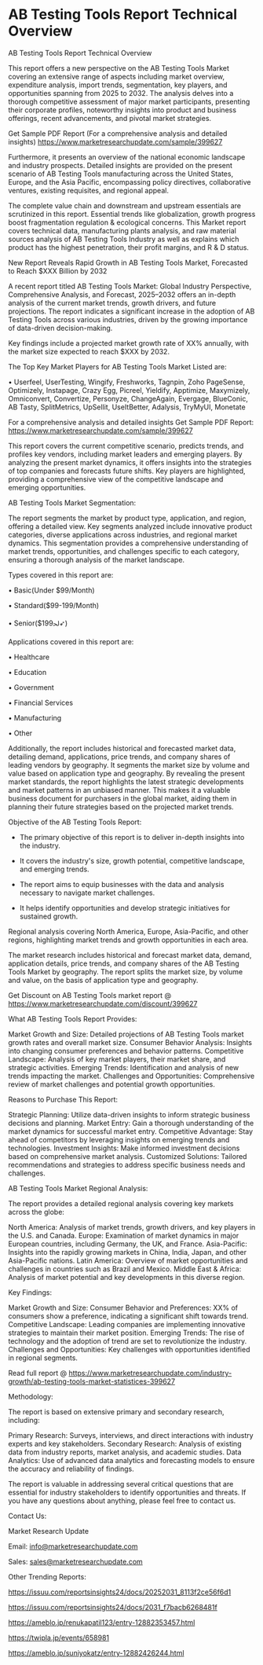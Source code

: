 # AB Testing Tools Report Technical Overview

AB Testing Tools Report Technical Overview

This report offers a new perspective on the AB Testing Tools Market covering an extensive range of aspects including market overview, expenditure analysis, import trends, segmentation, key players, and opportunities spanning from 2025 to 2032. The analysis delves into a thorough competitive assessment of major market participants, presenting their corporate profiles, noteworthy insights into product and business offerings, recent advancements, and pivotal market strategies.

Get Sample PDF Report (For a comprehensive analysis and detailed insights) https://www.marketresearchupdate.com/sample/399627

Furthermore, it presents an overview of the national economic landscape and industry prospects. Detailed insights are provided on the present scenario of AB Testing Tools manufacturing across the United States, Europe, and the Asia Pacific, encompassing policy directives, collaborative ventures, existing requisites, and regional appeal.

The complete value chain and downstream and upstream essentials are scrutinized in this report. Essential trends like globalization, growth progress boost fragmentation regulation & ecological concerns. This Market report covers technical data, manufacturing plants analysis, and raw material sources analysis of AB Testing Tools Industry as well as explains which product has the highest penetration, their profit margins, and R & D status.

New Report Reveals Rapid Growth in AB Testing Tools Market, Forecasted to Reach $XXX Billion by 2032

A recent report titled AB Testing Tools Market: Global Industry Perspective, Comprehensive Analysis, and Forecast, 2025–2032 offers an in-depth analysis of the current market trends, growth drivers, and future projections. The report indicates a significant increase in the adoption of AB Testing Tools across various industries, driven by the growing importance of data-driven decision-making.

Key findings include a projected market growth rate of XX% annually, with the market size expected to reach $XXX by 2032.

The Top Key Market Players for AB Testing Tools Market Listed are:

• Userfeel, UserTesting, Wingify, Freshworks, Tagnpin, Zoho PageSense, Optimizely, Instapage, Crazy Egg, Picreel, Yieldify, Apptimize, Maxymizely, Omniconvert, Convertize, Personyze, ChangeAgain, Evergage, BlueConic, AB Tasty, SplitMetrics, UpSellit, UseItBetter, Adalysis, TryMyUI, Monetate

For a comprehensive analysis and detailed insights Get Sample PDF Report: https://www.marketresearchupdate.com/sample/399627

This report covers the current competitive scenario, predicts trends, and profiles key vendors, including market leaders and emerging players. By analyzing the present market dynamics, it offers insights into the strategies of top companies and forecasts future shifts. Key players are highlighted, providing a comprehensive view of the competitive landscape and emerging opportunities.

AB Testing Tools Market Segmentation:

The report segments the market by product type, application, and region, offering a detailed view. Key segments analyzed include innovative product categories, diverse applications across industries, and regional market dynamics. This segmentation provides a comprehensive understanding of market trends, opportunities, and challenges specific to each category, ensuring a thorough analysis of the market landscape.

Types covered in this report are:

• Basic(Under $99/Month)

• Standard($99-199/Month)

• Senior($199ﳊ➶)

Applications covered in this report are:

• Healthcare

• Education

• Government

• Financial Services

• Manufacturing

• Other

Additionally, the report includes historical and forecasted market data, detailing demand, applications, price trends, and company shares of leading vendors by geography. It segments the market size by volume and value based on application type and geography. By revealing the present market standards, the report highlights the latest strategic developments and market patterns in an unbiased manner. This makes it a valuable business document for purchasers in the global market, aiding them in planning their future strategies based on the projected market trends.

Objective of the AB Testing Tools Report:

- The primary objective of this report is to deliver in-depth insights into the industry.

- It covers the industry's size, growth potential, competitive landscape, and emerging trends.

- The report aims to equip businesses with the data and analysis necessary to navigate market challenges.

- It helps identify opportunities and develop strategic initiatives for sustained growth.

Regional analysis covering North America, Europe, Asia-Pacific, and other regions, highlighting market trends and growth opportunities in each area.

The market research includes historical and forecast market data, demand, application details, price trends, and company shares of the AB Testing Tools Market by geography. The report splits the market size, by volume and value, on the basis of application type and geography.

Get Discount on AB Testing Tools market report @ https://www.marketresearchupdate.com/discount/399627

What AB Testing Tools Report Provides:

Market Growth and Size: Detailed projections of AB Testing Tools market growth rates and overall market size.
Consumer Behavior Analysis: Insights into changing consumer preferences and behavior patterns.
Competitive Landscape: Analysis of key market players, their market share, and strategic activities.
Emerging Trends: Identification and analysis of new trends impacting the market.
Challenges and Opportunities: Comprehensive review of market challenges and potential growth opportunities.

Reasons to Purchase This Report:

Strategic Planning: Utilize data-driven insights to inform strategic business decisions and planning.
Market Entry: Gain a thorough understanding of the market dynamics for successful market entry.
Competitive Advantage: Stay ahead of competitors by leveraging insights on emerging trends and technologies.
Investment Insights: Make informed investment decisions based on comprehensive market analysis.
Customized Solutions: Tailored recommendations and strategies to address specific business needs and challenges.

AB Testing Tools Market Regional Analysis:

The report provides a detailed regional analysis covering key markets across the globe:

North America: Analysis of market trends, growth drivers, and key players in the U.S. and Canada.
Europe: Examination of market dynamics in major European countries, including Germany, the UK, and France.
Asia-Pacific: Insights into the rapidly growing markets in China, India, Japan, and other Asia-Pacific nations.
Latin America: Overview of market opportunities and challenges in countries such as Brazil and Mexico.
Middle East & Africa: Analysis of market potential and key developments in this diverse region.

Key Findings:

Market Growth and Size:
Consumer Behavior and Preferences: XX% of consumers show a preference, indicating a significant shift towards trend.
Competitive Landscape: Leading companies are implementing innovative strategies to maintain their market position.
Emerging Trends: The rise of technology and the adoption of trend are set to revolutionize the industry.
Challenges and Opportunities: Key challenges with opportunities identified in regional segments.

Read full report @ https://www.marketresearchupdate.com/industry-growth/ab-testing-tools-market-statistices-399627

Methodology:

The report is based on extensive primary and secondary research, including:

Primary Research: Surveys, interviews, and direct interactions with industry experts and key stakeholders.
Secondary Research: Analysis of existing data from industry reports, market analysis, and academic studies.
Data Analytics: Use of advanced data analytics and forecasting models to ensure the accuracy and reliability of findings.

The report is valuable in addressing several critical questions that are essential for industry stakeholders to identify opportunities and threats. If you have any questions about anything, please feel free to contact us.

Contact Us:

Market Research Update

Email: info@marketresearchupdate.com

Sales: sales@marketresearchupdate.com

Other Trending Reports:

https://issuu.com/reportsinsights24/docs/20252031_8113f2ce56f6d1

https://issuu.com/reportsinsights24/docs/2031_f7bacb6268481f

https://ameblo.jp/renukapatil123/entry-12882353457.html

https://twipla.jp/events/658981

https://ameblo.jp/suniyokatz/entry-12882426244.html
